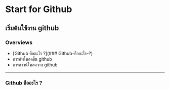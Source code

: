 ﻿# Start for Github
## เริ่มต้นใช้งาน github
### Overviews
+ [Github คืออะไร ?](### Github-คืออะไร-?)
+ การอัพโหลดขึ้น github
+ การดาวน์โหลดจาก github
---
### Github คืออะไร ?
